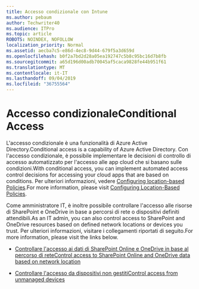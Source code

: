 ```yaml
---
title: Accesso condizionale con Intune
ms.author: pebaum
author: Techwriter40
ms.audience: ITPro
ms.topic: article
ROBOTS: NOINDEX, NOFOLLOW
localization_priority: Normal
ms.assetid: aecba7c5-e86d-4ec8-9d44-679f5a3d659d
ms.openlocfilehash: b0f2a7bd2d28a05ea192747c5b8c95bc16d7b8fb
ms.sourcegitcommit: a65d196d00adb70045af5caca9828fe44b951f61
ms.translationtype: MT
ms.contentlocale: it-IT
ms.lasthandoff: 09/04/2019
ms.locfileid: "36755564"
---
```

# <a name="conditional-access"></a><span data-ttu-id="b846e-102">Accesso condizionale</span><span class="sxs-lookup"><span data-stu-id="b846e-102">Conditional Access</span></span>

<span data-ttu-id="b846e-103">L'accesso condizionale è una funzionalità di Azure Active Directory.</span><span class="sxs-lookup"><span data-stu-id="b846e-103">Conditional access is a capability of Azure Active Directory.</span></span> <span data-ttu-id="b846e-104">Con l'accesso condizionale, è possibile implementare le decisioni di controllo di accesso automatizzato per l'accesso alle app cloud che si basano sulle condizioni.</span><span class="sxs-lookup"><span data-stu-id="b846e-104">With conditional access, you can implement automated access control decisions for accessing your cloud apps that are based on conditions.</span></span> <span data-ttu-id="b846e-105">Per ulteriori informazioni, vedere [Configuring location-based Policies](https://docs.microsoft.com/azure/active-directory/conditional-access/overview).</span><span class="sxs-lookup"><span data-stu-id="b846e-105">For more information, please visit [Configuring Location-Based Policies](https://docs.microsoft.com/azure/active-directory/conditional-access/overview).</span></span>

<span data-ttu-id="b846e-106">Come amministratore IT, è inoltre possibile controllare l'accesso alle risorse di SharePoint e OneDrive in base a percorsi di rete o dispositivi definiti attendibili.</span><span class="sxs-lookup"><span data-stu-id="b846e-106">As an IT admin, you can also control access to SharePoint and OneDrive resources based on defined network locations or devices you trust.</span></span> <span data-ttu-id="b846e-107">Per ulteriori informazioni, visitare i collegamenti riportati di seguito.</span><span class="sxs-lookup"><span data-stu-id="b846e-107">For more information, please visit the links below.</span></span>

- [<span data-ttu-id="b846e-108">Controllare l'accesso ai dati di SharePoint Online e OneDrive in base al percorso di rete</span><span class="sxs-lookup"><span data-stu-id="b846e-108">Control access to SharePoint Online and OneDrive data based on network location</span></span>](https://docs.microsoft.com/sharepoint/control-access-based-on-network-location)

- [<span data-ttu-id="b846e-109">Controllare l'accesso da dispositivi non gestiti</span><span class="sxs-lookup"><span data-stu-id="b846e-109">Control access from unmanaged devices</span></span>](https://docs.microsoft.com/sharepoint/control-access-from-unmanaged-devices)

